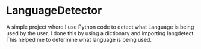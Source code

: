 # LanguageDetector
A simple project where I use Python code to detect what Language is being used by the user.
I done this by using a dictionary and importing langdetect. This helped me to determine what language is being used.
